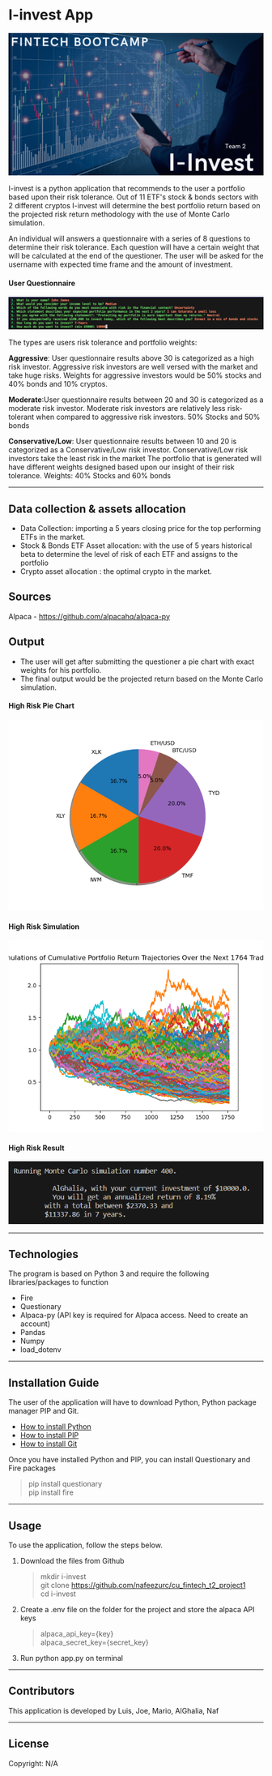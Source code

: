 # I-invest App

<img src="./imgs/i-invest.png">

I-invest is a python application that recommends to the user a portfolio based upon their risk tolerance.
Out of 11 ETF's stock & bonds sectors with 2 different cryptos I-invest will determine the best portfolio return based on the projected risk return methodology with the use of Monte Carlo simulation.


An individual will answers a questionnaire with a series of 8 questions to determine their risk tolerance.
Each question will have a certain weight that will be calculated at the end of the questioner.
The user will be asked for the username with expected time frame and the amount of investment.

#### User Questionnaire
<img src="./imgs/questions.png">


The types are users risk tolerance and portfolio weights: <br>

**Aggressive**: User questionnaire results above 30 is categorized as a high risk investor. Aggressive risk investors are well versed with the market and take huge risks. 
Weights for aggressive investors would be 50% stocks and 40% bonds and 10% cryptos. <br>

**Moderate**:User questionnaire results between 20 and 30 is categorized as a moderate risk investor.  Moderate risk investors are relatively less risk-tolerant when compared to aggressive risk investors. 50% Stocks and 50% bonds <br>

**Conservative/Low**: User questionnaire results between 10 and 20 is categorized as a Conservative/Low risk investor. Conservative/Low risk investors take the least risk in the market
The portfolio that is generated will have different weights designed based upon our insight of their risk tolerance. 
Weights: 40% Stocks and 60% bonds <br>


---

## Data collection & assets allocation

- Data Collection: importing a 5 years closing price for the top performing ETFs in the market.
- Stock & Bonds ETF Asset allocation: with the use of 5 years historical beta to determine the level of risk of each ETF and assigns to the portfolio
- Crypto asset allocation : the optimal crypto in the market.

## Sources

Alpaca - https://github.com/alpacahq/alpaca-py 


## Output

- The user will get after submitting the questioner a pie chart with exact weights for his portfolio.
- The final output would be the projected return based on the Monte Carlo simulation.

#### High Risk Pie Chart
<img src="./imgs/HighRisk_Portfolio.png">

#### High Risk Simulation
<img src="./imgs/HighRisk_Simulation.png">

#### High Risk Result
<img src="./imgs/HighRisk_Result.png">

---

## Technologies

The program is based on Python 3 and require the following libraries/packages to function

- Fire
- Questionary
- Alpaca-py (API key is required for Alpaca access. Need to create an account)
- Pandas
- Numpy
- load_dotenv

---

## Installation Guide

The user of the application will have to download Python,   Python package manager PIP and Git.

   - [How to install Python](https://www.python.org/downloads/) 
   - [How to install PIP ](https://pip.pypa.io/en/stable/installation/) 
   - [How to install Git ](https://git-scm.com/book/en/v2/Getting-Started-Installing-Git) 
   
   Once you have installed Python and PIP, you can install Questionary and Fire packages 
   > pip install questionary <br>
   > pip install fire <br>
   

---

## Usage

To use the application, follow the steps below.

1. Download the files from Github
    > mkdir i-invest <br>
    > git clone https://github.com/nafeezurc/cu_fintech_t2_project1<br>
    > cd i-invest

2.  Create a .env file on the folder for the project and store the alpaca API keys
    > alpaca_api_key={key} <br>
    > alpaca_secret_key={secret_key} <br>
   
3. Run python app.py on terminal


---

## Contributors

This application is developed by Luis, Joe, Mario, AlGhalia, Naf

---

## License

Copyright: N/A

